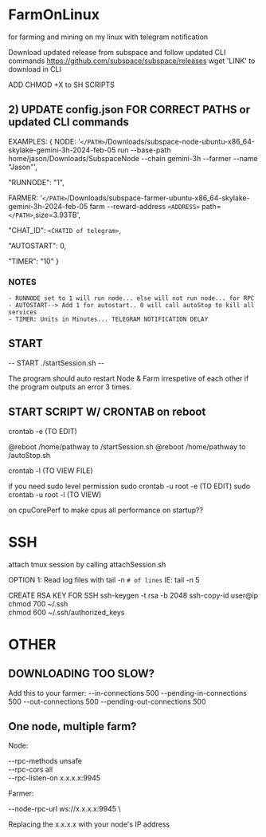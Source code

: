 # FarmOnLinux
for farming and mining on my linux with telegram notification


Download updated release from subspace and follow updated CLI commands
https://github.com/subspace/subspace/releases 
wget 'LINK' to download in CLI

ADD CHMOD +X to SH SCRIPTS



## 2) UPDATE config.json FOR CORRECT PATHS or updated CLI commands
EXAMPLES:
{
NODE: '`</PATH>`/Downloads/subspace-node-ubuntu-x86_64-skylake-gemini-3h-2024-feb-05 run --base-path home/jason/Downloads/SubspaceNode --chain gemini-3h --farmer --name "Jason"',

"RUNNODE": "1",

FARMER: '`</PATH>`/Downloads/subspace-farmer-ubuntu-x86_64-skylake-gemini-3h-2024-feb-05 farm --reward-address `<ADDRESS>` path=`</PATH>`,size=3.93TB',

"CHAT_ID": `<CHATID of telegram>`,

"AUTOSTART": 0,

"TIMER": "10"
}

 ### NOTES
    - RUNNODE set to 1 will run node... else will not run node... for RPC
    - AUTOSTART--> Add 1 for autostart.. 0 will call autoStop to kill all services
    - TIMER: Units in Minutes... TELEGRAM NOTIFICATION DELAY 
           

## START
-- START ./startSession.sh  --

The program should auto restart Node & Farm irrespetive of each other if the program outputs an error 3 times.


## START SCRIPT W/ CRONTAB on reboot
crontab -e (TO EDIT)

@reboot /home/pathway to /startSession.sh
@reboot /home/pathway to /autoStop.sh 

crontab -l  (TO VIEW FILE)


if you need sudo level permission
sudo crontab -u root -e  (TO EDIT)
sudo crontab -u root -l (TO VIEW)
 
on cpuCorePerf to make cpus all performance on startup??

# SSH
attach tmux session by calling attachSession.sh

OPTION 1:
Read log files with 
tail -n `# of lines`
IE: tail -n 5

CREATE RSA KEY FOR SSH
ssh-keygen -t rsa -b 2048
ssh-copy-id user@ip
chmod 700 ~/.ssh  
chmod 600 ~/.ssh/authorized_keys


# OTHER
## DOWNLOADING TOO SLOW?
Add this to your farmer:
--in-connections 500 --pending-in-connections 500 --out-connections 500 --pending-out-connections 500


## One node, multiple farm?

Node:

--rpc-methods unsafe \
--rpc-cors all \
--rpc-listen-on x.x.x.x:9945

Farmer:

--node-rpc-url ws://x.x.x.x:9945 \

Replacing the x.x.x.x with your node's IP address

